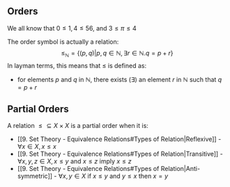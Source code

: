 ## Orders
We all know that $0\leq 1,4 \leq56$, and $3 \leq \pi \leq 4$

The order symbol is actually a relation:
$$
\leq_{\mathbb{N}} = \{ (p,q)|p,q\in \mathbb{N},\exists r\in \mathbb{N}. q=p+r \}
$$
In layman terms, this means that $\leq$ is defined as: 
- for elements $p$ and $q$ in $\mathbb{N}$, there exists ($\exists$) an element $r$ in $\mathbb{N}$ such that $q = p+r$
## Partial Orders
A relation $\leq \subseteq X \times X$ is a partial order when it is:
- [[9. Set Theory - Equivalence Relations#Types of Relation|Reflexive]] - $\forall x \in X, x\leq x$
-  [[9. Set Theory - Equivalence Relations#Types of Relation|Transitive]] - $\forall x,y,z \in X, x\leq y$ and $x\leq z$ imply $x\leq z$
-  [[9. Set Theory - Equivalence Relations#Types of Relation|Anti-symmetric]] - $\forall x,y \in X$ if $x\leq y$ and $y\leq x$ then $x=y$


